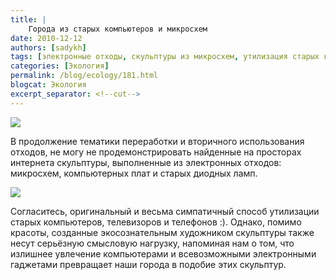 ```yaml
---
title: |
    Города из старых компьютеров и микросхем
date: 2010-12-12
authors: [sadykh]
tags: [электронные отходы, скульптуры из микросхем, утилизация старых компьютеров]
categories: [Экология]
permalink: /blog/ecology/181.html
blogcat: Экология
excerpt_separator: <!--cut-->
---
```



![](http://itw66.ru/uploads/images/00/00/05/2010/12/12/b8d02a.jpg)


В продолжение тематики переработки и вторичного использования отходов, не могу не продемонстрировать найденные на просторах интернета скульптуры, выполненные из электронных отходов: микросхем, компьютерных плат и старых диодных ламп. 


![](http://itw66.ru/uploads/images/00/00/05/2010/12/12/077e62.jpg)


Согласитесь, оригинальный и весьма симпатичный способ утилизации старых компьютеров, телевизоров и телефонов :). Однако, помимо красоты, созданные экосознательным художником скульптуры также несут серьёзную смысловую нагрузку, напоминая нам о том, что излишнее увлечение компьютерами и всевозможными электронными гаджетами превращает наши города в подобие этих скульптур.
